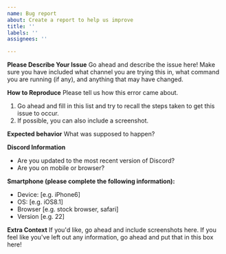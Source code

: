 ```yaml
---
name: Bug report
about: Create a report to help us improve
title: ''
labels: ''
assignees: ''

---
```


**Please Describe Your Issue**
Go ahead and describe the issue here! Make sure you have included what channel you are trying this in, what command you are running (if any), and anything that may have changed.

**How to Reproduce**
Please tell us how this error came about.
1. Go ahead and fill in this list and try to recall the steps taken to get this issue to occur.
2. If possible, you can also include a screenshot.

**Expected behavior**
What was supposed to happen?

**Discord Information**
 - Are you updated to the most recent version of Discord?
 - Are you on mobile or browser?

**Smartphone (please complete the following information):**
 - Device: [e.g. iPhone6]
 - OS: [e.g. iOS8.1]
 - Browser [e.g. stock browser, safari]
 - Version [e.g. 22]

**Extra Context**
If you'd like, go ahead and include screenshots here. If you feel like you've left out any information, go ahead and put that in this box here!
